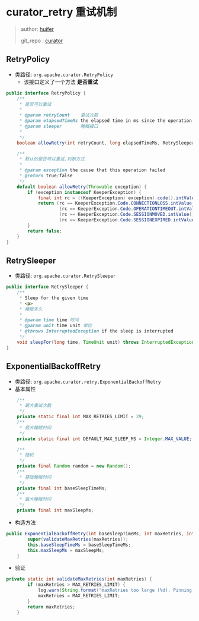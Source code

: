 # curator_retry 重试机制
> author: [huifer](https://github.com/huifer)
>
> git_repo : [curator](https://github.com/SourceHot/curator)
>

## RetryPolicy
- 类路径: `org.apache.curator.RetryPolicy`
    - 该接口定义了一个方法 **是否重试** 
    
    
```java
public interface RetryPolicy {
    /**
     * 是否可以重试
     *
     * @param retryCount    重试次数
     * @param elapsedTimeMs the elapsed time in ms since the operation was attempted
     * @param sleeper       睡眠接口
     *                      
     */
    boolean allowRetry(int retryCount, long elapsedTimeMs, RetrySleeper sleeper);

    /**
     * 默认的是否可以重试.判断方式
     *
     * @param exception the cause that this operation failed
     * @return true/false
     */
    default boolean allowRetry(Throwable exception) {
        if (exception instanceof KeeperException) {
            final int rc = ((KeeperException) exception).code().intValue();
            return (rc == KeeperException.Code.CONNECTIONLOSS.intValue()) ||
                    (rc == KeeperException.Code.OPERATIONTIMEOUT.intValue()) ||
                    (rc == KeeperException.Code.SESSIONMOVED.intValue()) ||
                    (rc == KeeperException.Code.SESSIONEXPIRED.intValue());
        }
        return false;
    }
}
```


## RetrySleeper
- 类路径: `org.apache.curator.RetrySleeper`

```java
public interface RetrySleeper {
    /**
     * Sleep for the given time
     * <p>
     * 睡眠多久
     *
     * @param time time 时间
     * @param unit time unit 单位
     * @throws InterruptedException if the sleep is interrupted
     */
    void sleepFor(long time, TimeUnit unit) throws InterruptedException;
}
```


## ExponentialBackoffRetry
- 类路径: `org.apache.curator.retry.ExponentialBackoffRetry`
- 基本属性 

```java
    /**
     * 最大重试次数
     */
    private static final int MAX_RETRIES_LIMIT = 29;
    /**
     * 最大睡眠时间
     */
    private static final int DEFAULT_MAX_SLEEP_MS = Integer.MAX_VALUE;

    /**
     * 随机
     */
    private final Random random = new Random();
    /**
     * 基础睡眠时间
     */
    private final int baseSleepTimeMs;
    /**
     * 最大睡眠时间
     */
    private final int maxSleepMs;
```

- 构造方法 

```java
public ExponentialBackoffRetry(int baseSleepTimeMs, int maxRetries, int maxSleepMs) {
        super(validateMaxRetries(maxRetries));
        this.baseSleepTimeMs = baseSleepTimeMs;
        this.maxSleepMs = maxSleepMs;
    }
```

- 验证

```java
private static int validateMaxRetries(int maxRetries) {
        if (maxRetries > MAX_RETRIES_LIMIT) {
            log.warn(String.format("maxRetries too large (%d). Pinning to %d", maxRetries, MAX_RETRIES_LIMIT));
            maxRetries = MAX_RETRIES_LIMIT;
        }
        return maxRetries;
    }
```

